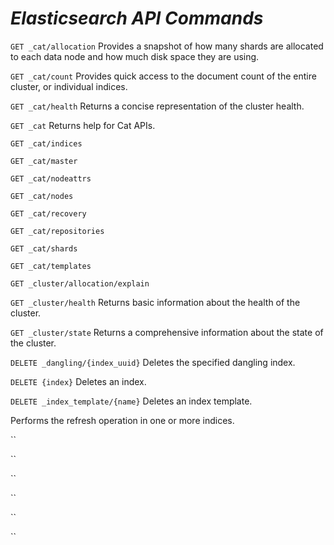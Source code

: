 # *Elasticsearch API Commands*

`GET _cat/allocation` Provides a snapshot of how many shards are allocated to each data node and how much disk space they are using.

`GET _cat/count` Provides quick access to the document count of the entire cluster, or individual indices.

`GET _cat/health` Returns a concise representation of the cluster health.

`GET _cat` Returns help for Cat APIs. 

`GET _cat/indices`

`GET _cat/master`

`GET _cat/nodeattrs`

`GET _cat/nodes`

`GET _cat/recovery`

`GET _cat/repositories`

`GET _cat/shards`

`GET _cat/templates`

`GET _cluster/allocation/explain`

`GET _cluster/health` Returns basic information about the health of the cluster.

`GET _cluster/state` Returns a comprehensive information about the state of the cluster.

`DELETE _dangling/{index_uuid}` Deletes the specified dangling index.

`DELETE {index}` Deletes an index.

`DELETE _index_template/{name}` Deletes an index template.

Performs the refresh operation in one or more indices.


``

``

``

``

``

``



